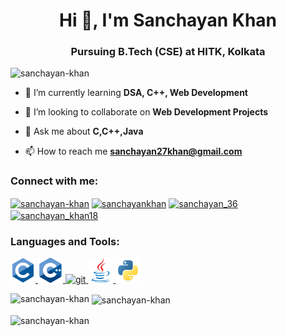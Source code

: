 <h1 align="center">Hi 👋, I'm Sanchayan Khan</h1>
<h3 align="center">Pursuing B.Tech (CSE) at HITK, Kolkata</h3>

<p align="left"> <img src="https://komarev.com/ghpvc/?username=sanchayan-khan&label=Profile%20views&color=0e75b6&style=flat-square" alt="sanchayan-khan" /> </p>

- 🌱 I’m currently learning **DSA, C++, Web Development**

- 👯 I’m looking to collaborate on **Web Development Projects**

- 💬 Ask me about **C,C++,Java**

- 📫 How to reach me **sanchayan27khan@gmail.com**

<h3 align="left">Connect with me:</h3>
<p align="left">
<a href="https://linkedin.com/in/sanchayan-khan" target="blank"><img align="center" src="https://raw.githubusercontent.com/rahuldkjain/github-profile-readme-generator/master/src/images/icons/Social/linked-in-alt.svg" alt="sanchayan-khan" height="30" width="40" /></a>
<a href="https://kaggle.com/sanchayankhan" target="blank"><img align="center" src="https://raw.githubusercontent.com/rahuldkjain/github-profile-readme-generator/master/src/images/icons/Social/kaggle.svg" alt="sanchayankhan" height="30" width="40" /></a>
<a href="https://instagram.com/sanchayan_36" target="blank"><img align="center" src="https://raw.githubusercontent.com/rahuldkjain/github-profile-readme-generator/master/src/images/icons/Social/instagram.svg" alt="sanchayan_36" height="30" width="40" /></a>
<a href="https://www.hackerrank.com/sanchayan_khan18" target="blank"><img align="center" src="https://raw.githubusercontent.com/rahuldkjain/github-profile-readme-generator/master/src/images/icons/Social/hackerrank.svg" alt="sanchayan_khan18" height="30" width="40" /></a>
</p>

<h3 align="left">Languages and Tools:</h3>
<p align="left"> <a href="https://www.cprogramming.com/" target="_blank" rel="noreferrer"> <img src="https://raw.githubusercontent.com/devicons/devicon/master/icons/c/c-original.svg" alt="c" width="40" height="40"/> </a> <a href="https://www.w3schools.com/cpp/" target="_blank" rel="noreferrer"> <img src="https://raw.githubusercontent.com/devicons/devicon/master/icons/cplusplus/cplusplus-original.svg" alt="cplusplus" width="40" height="40"/> </a> <a href="https://git-scm.com/" target="_blank" rel="noreferrer"> <img src="https://www.vectorlogo.zone/logos/git-scm/git-scm-icon.svg" alt="git" width="40" height="40"/> </a> <a href="https://www.java.com" target="_blank" rel="noreferrer"> <img src="https://raw.githubusercontent.com/devicons/devicon/master/icons/java/java-original.svg" alt="java" width="40" height="40"/> </a> <a href="https://www.python.org" target="_blank" rel="noreferrer"> <img src="https://raw.githubusercontent.com/devicons/devicon/master/icons/python/python-original.svg" alt="python" width="40" height="40"/> </a> </p>

<p><img align="left" src="https://github-readme-stats.vercel.app/api/top-langs?username=sanchayan-khan&show_icons=true&theme=dark&locale=en&layout=compact" alt="sanchayan-khan" /></p>

<p>&nbsp;<img align="center" src="https://github-readme-stats.vercel.app/api?username=sanchayan-khan&show_icons=true&theme=dark&locale=en" alt="sanchayan-khan" /></p>

<p><img align="center" src="https://github-readme-streak-stats.herokuapp.com/?user=sanchayan-khan&theme=dark" alt="sanchayan-khan" /></p>
